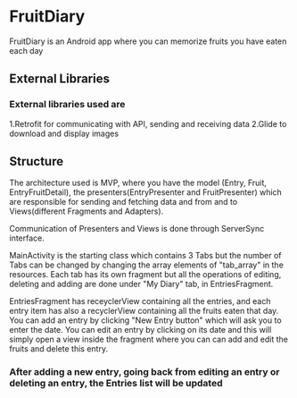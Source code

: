 # FruitDiary
FruitDiary is an Android app where you can memorize fruits you have eaten each day

## External Libraries

### External libraries used are

 1.Retrofit for communicating with API, sending and receiving data
 2.Glide to download and display images
  
## Structure

The architecture used is MVP, where you have the model (Entry, Fruit, EntryFruitDetail), the presenters(EntryPresenter and FruitPresenter) which are responsible 
for sending and fetching data and from and to Views(different Fragments and Adapters). 

Communication of Presenters and Views is done through ServerSync interface.

MainActivity is the starting class which contains 3 Tabs but the number of Tabs can be changed by changing the array elements of "tab_array" in the resources.
Each tab has its own fragment but all the operations of editing, deleting and adding are done under "My Diary" tab, in EntriesFragment.

EntriesFragment has receyclerView containing all the entries, and each entry item has also a recyclerView containing all the fruits eaten that day.
You can add an entry by clicking "New Entry button" which will ask you to enter the date.
You can edit an entry by clicking on its date and this will simply open a view inside the fragment where you can can add and edit the fruits and delete this entry.

### After adding a new entry, going back from editing an entry or deleting an entry, the Entries list will be updated



